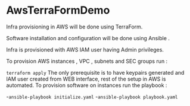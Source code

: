 # AwsTerraFormDemo

 Infra provisioning in AWS  will be done using  TerraForm.
 
 Software installation and configuration will be done using Ansible .

 Infra is provisioned with AWS IAM user having Admin privileges. 
 
 To provision AWS instances , VPC , subnets and SEC groups run : 
 
 `terraform apply`
 The only prerequisite is to have keypairs generated and IAM user created from WEB interface, rest of the setup in AWS is automated.
 To provision software on instances run the playbook :
 
  -`ansible-playbook initialize.yaml`
  -`ansible-playbook playbook.yaml`
  
